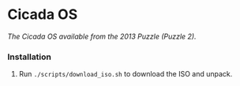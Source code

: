 # Cicada OS
_The Cicada OS available from the 2013 Puzzle (Puzzle 2)._

### Installation

1. Run `./scripts/download_iso.sh` to download the ISO and unpack.
